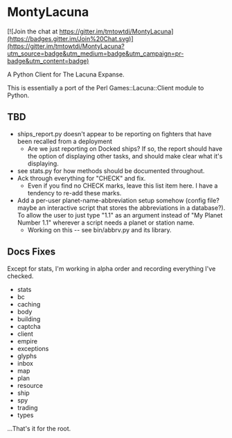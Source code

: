 MontyLacuna
===========

[![Join the chat at https://gitter.im/tmtowtdi/MontyLacuna](https://badges.gitter.im/Join%20Chat.svg)](https://gitter.im/tmtowtdi/MontyLacuna?utm_source=badge&utm_medium=badge&utm_campaign=pr-badge&utm_content=badge)

A Python Client for The Lacuna Expanse.

This is essentially a port of the Perl Games::Lacuna::Client module to Python.  

## TBD
- ships_report.py doesn't appear to be reporting on fighters that have been 
  recalled from a deployment
  - Are we just reporting on Docked ships?  If so, the report should have the 
    option of displaying other tasks, and should make clear what it's 
    displaying.
- see stats.py for how methods should be documented throughout.
- Ack through everything for "CHECK" and fix.
  - Even if you find no CHECK marks, leave this list item here.  I have a tendency to 
    re-add these marks.
- Add a per-user planet-name-abbreviation setup somehow (config file?  maybe an 
  interactive script that stores the abbreviations in a database?).  To allow the user to 
  just type "1.1" as an argument instead of "My Planet Number 1.1" wherever a script needs 
  a planet or station name.
  - Working on this -- see bin/abbrv.py and its library.

## Docs Fixes
Except for stats, I'm working in alpha order and recording everything I've checked.
- stats
- bc
- caching
- body
- building
- captcha
- client
- empire
- exceptions
- glyphs
- inbox
- map
- plan
- resource
- ship
- spy
- trading
- types

...That's it for the root.  

